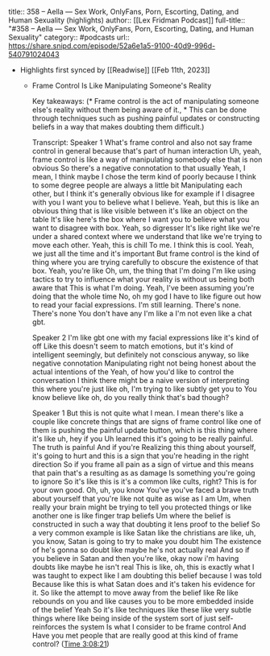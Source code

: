 title:: 358 – Aella —  Sex Work, OnlyFans, Porn, Escorting, Dating, and Human Sexuality (highlights)
author:: [[Lex Fridman Podcast]]
full-title:: "\#358 – Aella —  Sex Work, OnlyFans, Porn, Escorting, Dating, and Human Sexuality"
category:: #podcasts
url:: https://share.snipd.com/episode/52a6e1a5-9100-40d9-996d-540791024043

- Highlights first synced by [[Readwise]] [[Feb 11th, 2023]]
	- Frame Control Is Like Manipulating Someone's Reality
	  
	  Key takeaways:
	  (* Frame control is the act of manipulating someone else's reality without them being aware of it., * This can be done through techniques such as pushing painful updates or constructing beliefs in a way that makes doubting them difficult.)
	  
	  Transcript:
	  Speaker 1
	  What's frame control and also not say frame control in general because that's part of human interaction Uh, yeah, frame control is like a way of manipulating somebody else that is non obvious So there's a negative connotation to that usually Yeah, I mean, I think maybe I chose the term kind of poorly because I think to some degree people are always a little bit Manipulating each other, but I think it's generally obvious like for example if I disagree with you I want you to believe what I believe. Yeah, but this is like an obvious thing that is like visible between it's like an object on the table It's like here's the box where I want you to believe what you want to disagree with box. Yeah, so digresser It's like right like we're under a shared context where we understand that like we're trying to move each other. Yeah, this is chill To me. I think this is cool. Yeah, we just all the time and it's important But frame control is the kind of thing where you are trying carefully to obscure the existence of that box. Yeah, you're like Oh, um, the thing that I'm doing I'm like using tactics to try to influence what your reality is without us being both aware that This is what I'm doing. Yeah, I've been assuming you're doing that the whole time No, oh my god I have to like figure out how to read your facial expressions. I'm still learning. There's none. There's none You don't have any I'm like a I'm not even like a chat gbt.
	  
	  Speaker 2
	  I'm like gbt one with my facial expressions like it's kind of off Like this doesn't seem to match emotions, but it's kind of intelligent seemingly, but definitely not conscious anyway, so like negative connotation Manipulating right not being honest about the actual intentions of the Yeah, of how you'd like to control the conversation I think there might be a naive version of interpreting this where you're just like oh, I'm trying to like subtly get you to You know believe like oh, do you really think that's bad though?
	  
	  Speaker 1
	  But this is not quite what I mean. I mean there's like a couple like concrete things that are signs of frame control like one of them is pushing the painful update button, which is this thing where it's like uh, hey if you Uh learned this it's going to be really painful. The truth is painful And if you're Realizing this thing about yourself, it's going to hurt and this is a sign that you're heading in the right direction So if you frame all pain as a sign of virtue and this means that pain that's a resulting as as damage Is something you're going to ignore So it's like this is it's a common like cults, right? This is for your own good. Oh, uh, you know You've you've faced a brave truth about yourself that you're like not quite as wise as I am Um, when really your brain might be trying to tell you protected things or like another one is like finger trap beliefs Um where the belief is constructed in such a way that doubting it lens proof to the belief So a very common example is like Satan like the christians are like, uh, you know, Satan is going to try to make you doubt him The existence of he's gonna so doubt like maybe he's not actually real And so if you believe in Satan and then you're like, okay now i'm having doubts like maybe he isn't real This is like, oh, this is exactly what I was taught to expect like I am doubting this belief because I was told Because like this is what Satan does and it's taken his evidence for it. So like the attempt to move away from the belief like Re like rebounds on you and like causes you to be more embedded inside of the belief Yeah So it's like techniques like these like very subtle things where like being inside of the system sort of just self-reinforces the system Is what I consider to be frame control And Have you met people that are really good at this kind of frame control? ([Time 3:08:21](https://share.snipd.com/snip/f5f80c5e-4f5e-4680-b12e-7f31e90f4111))